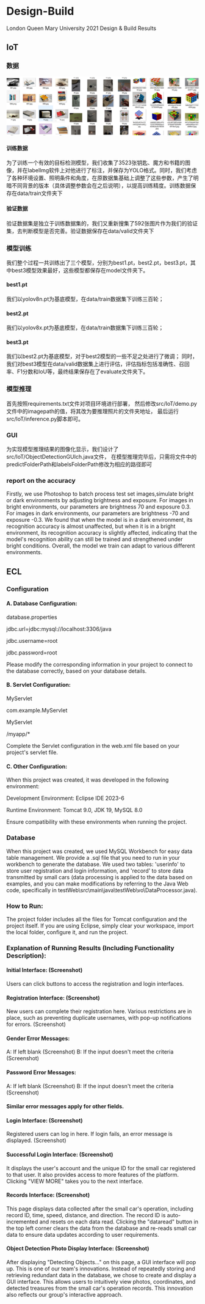 # Design-Build
London Queen Mary University 2021 Design &amp; Build Results
## IoT
### 数据
<div align="center">
  <img src="https://github.com/yangyuhanga/Design-Build/blob/main/pictures/8770fb4774df0b1fa465c1133db88a9.png">
</div>

#### 训练数据
为了训练一个有效的目标检测模型，我们收集了3523张钥匙、魔方和书籍的图像，并在labellmg软件上对他进行了标注，并保存为YOLO格式。同时，我们考虑了各种环境设置、照明条件和角度，在原数据集基础上调整了这些参数，产生了明暗不同背景的版本（具体调整参数会在之后说明），以提高训练精度。训练数据保存在data/train文件夹下
#### 验证数据
验证数据集是独立于训练数据集的，我们又重新搜集了592张图片作为我们的验证集，去判断模型是否完善。验证数据保存在data/valid文件夹下

### 模型训练
我们整个过程一共训练出了三个模型，分别为best1.pt，best2.pt，best3.pt，其中best3模型效果最好，这些模型都保存在model文件夹下。
#### best1.pt
我们以yolov8n.pt为基底模型，在data/train数据集下训练三百轮；
#### best2.pt
我们以yolov8x.pt为基底模型，在data/train数据集下训练三百轮；
#### best3.pt
我们以best2.pt为基底模型，对于best2模型的一些不足之处进行了微调；
同时，我们对best3模型在data/valid数据集上进行评估，评估指标包括准确性、召回率、F1分数和IoU等，最终结果保存在了evaluate文件夹下。

### 模型推理
首先按照requirements.txt文件对项目环境进行部署，
然后修改src/IoT/demo.py文件中的imagepath的值，将其改为要推理照片的文件夹地址，
最后运行src/IoT/inference.py脚本即可。

### GUI
为实现模型推理结果的图像化显示，我们设计了src/IoT/ObjectDetectionGUIch.java文件，
在模型推理完毕后，只需将文件中的predictFolderPath和labelsFolderPath修改为相应的路径即可

### report on the accuracy
Firstly, we use Photoshop to batch process test set images,simulate bright or dark environments
by adjusting brightness and exposure.
For images in bright environments, our parameters are brightness 70 and exposure 0.3.
For images in dark environments, our parameters are brightness -70 and exposure -0.3.
We found that when the model is in a dark environment, its recognition accuracy is almost
unaffected, but when it is in a bright environment, its recognition accuracy is slightly affected,
indicating that the model's recognition ability can still be trained and strengthened under bright
conditions. Overall, the model we train can adapt to various different environments.


## ECL
### Configuration
#### A. Database Configuration:
database.properties

jdbc.url=jdbc:mysql://localhost:3306/java

jdbc.username=root

jdbc.password=root

Please modify the corresponding information in your project to connect to the database correctly, based on your database details.

#### B. Servlet Configuration:
<!-- web.xml -->

<servlet>
  
  <servlet-name>MyServlet</servlet-name>
  
  <servlet-class>com.example.MyServlet</servlet-class>
  
</servlet>

<servlet-mapping>
  
  <servlet-name>MyServlet</servlet-name>
  
  <url-pattern>/myapp/*</url-pattern>
  
</servlet-mapping>

Complete the Servlet configuration in the web.xml file based on your project's servlet file.

#### C. Other Configuration:
When this project was created, it was developed in the following environment:

Development Environment: Eclipse IDE 2023-6

Runtime Environment: Tomcat 9.0, JDK 19, MySQL 8.0

Ensure compatibility with these environments when running the project.

### Database
When this project was created, we used MySQL Workbench for easy data table management. We provide a .sql file that you need to run in your workbench to generate the database.
We used two tables: 'userinfo' to store user registration and login information, and 'record' to store data transmitted by small cars (data processing is applied to the data based on examples, and you can make 
modifications by referring to the Java Web code, specifically in testWeb\src\main\java\testWeb\vo\DataProcessor.java).

### How to Run:
The project folder includes all the files for Tomcat configuration and the project itself. If you are using Eclipse, simply clear your workspace, import the local folder, configure it, and run the project.

### Explanation of Running Results (Including Functionality Description):

#### Initial Interface: (Screenshot)
Users can click buttons to access the registration and login interfaces.

#### Registration Interface: (Screenshot)
New users can complete their registration here. Various restrictions are in place, such as preventing duplicate usernames, with pop-up notifications for errors. (Screenshot)

#### Gender Error Messages:
A: If left blank (Screenshot)
B: If the input doesn't meet the criteria (Screenshot)

#### Password Error Messages:
A: If left blank (Screenshot)
B: If the input doesn't meet the criteria (Screenshot)

#### Similar error messages apply for other fields.

#### Login Interface: (Screenshot)
Registered users can log in here. If login fails, an error message is displayed. (Screenshot)

#### Successful Login Interface: (Screenshot)
It displays the user's account and the unique ID for the small car registered to that user. It also provides access to more features of the platform. Clicking "VIEW MORE" takes you to the next interface.

#### Records Interface: (Screenshot)
This page displays data collected after the small car's operation, including record ID, time, speed, distance, and direction. The record ID is auto-incremented and resets on each data read. Clicking the "dataread" button in the top left corner clears the data from the database and re-reads small car data to ensure data updates according to user requirements.

#### Object Detection Photo Display Interface: (Screenshot)
After displaying "Detecting Objects..." on this page, a GUI interface will pop up. This is one of our team's innovations. Instead of repeatedly storing and retrieving redundant data in the database, we chose to create and display a GUI interface. This allows users to intuitively view photos, coordinates, and detected treasures from the small car's operation records. This innovation also reflects our group's interactive approach.


